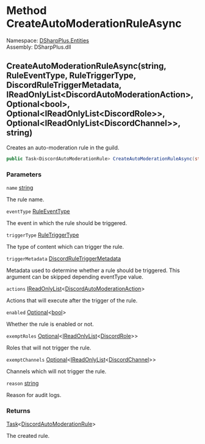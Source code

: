 # Method CreateAutoModerationRuleAsync

Namespace: [DSharpPlus.Entities](DSharpPlus.Entities.md)  
Assembly: DSharpPlus.dll

## <a id="DSharpPlus_Entities_DiscordGuild_CreateAutoModerationRuleAsync_System_String_DSharpPlus_Enums_RuleEventType_DSharpPlus_Enums_RuleTriggerType_DSharpPlus_Entities_DiscordRuleTriggerMetadata_System_Collections_Generic_IReadOnlyList_DSharpPlus_Entities_DiscordAutoModerationAction__DSharpPlus_Entities_Optional_System_Boolean__DSharpPlus_Entities_Optional_System_Collections_Generic_IReadOnlyList_DSharpPlus_Entities_DiscordRole___DSharpPlus_Entities_Optional_System_Collections_Generic_IReadOnlyList_DSharpPlus_Entities_DiscordChannel___System_String_"></a>CreateAutoModerationRuleAsync\(string, RuleEventType, RuleTriggerType, DiscordRuleTriggerMetadata, IReadOnlyList<DiscordAutoModerationAction\>, Optional<bool\>, Optional<IReadOnlyList<DiscordRole\>\>, Optional<IReadOnlyList<DiscordChannel\>\>, string\)

Creates an auto-moderation rule in the guild.

```csharp
public Task<DiscordAutoModerationRule> CreateAutoModerationRuleAsync(string name, RuleEventType eventType, RuleTriggerType triggerType, DiscordRuleTriggerMetadata triggerMetadata, IReadOnlyList<DiscordAutoModerationAction> actions, Optional<bool> enabled = default, Optional<IReadOnlyList<DiscordRole>> exemptRoles = default, Optional<IReadOnlyList<DiscordChannel>> exemptChannels = default, string reason = null)
```

### Parameters

`name` [string](https://learn.microsoft.com/dotnet/api/system.string)

The rule name.

`eventType` [RuleEventType](DSharpPlus.Enums.RuleEventType.md)

The event in which the rule should be triggered.

`triggerType` [RuleTriggerType](DSharpPlus.Enums.RuleTriggerType.md)

The type of content which can trigger the rule.

`triggerMetadata` [DiscordRuleTriggerMetadata](DSharpPlus.Entities.DiscordRuleTriggerMetadata.md)

Metadata used to determine whether a rule should be triggered. This argument can be skipped depending eventType value.

`actions` [IReadOnlyList](https://learn.microsoft.com/dotnet/api/system.collections.generic.ireadonlylist\-1)<[DiscordAutoModerationAction](DSharpPlus.Entities.DiscordAutoModerationAction.md)\>

Actions that will execute after the trigger of the rule.

`enabled` [Optional](DSharpPlus.Entities.Optional\-1.md)<[bool](https://learn.microsoft.com/dotnet/api/system.boolean)\>

Whether the rule is enabled or not.

`exemptRoles` [Optional](DSharpPlus.Entities.Optional\-1.md)<[IReadOnlyList](https://learn.microsoft.com/dotnet/api/system.collections.generic.ireadonlylist\-1)<[DiscordRole](DSharpPlus.Entities.DiscordRole.md)\>\>

Roles that will not trigger the rule.

`exemptChannels` [Optional](DSharpPlus.Entities.Optional\-1.md)<[IReadOnlyList](https://learn.microsoft.com/dotnet/api/system.collections.generic.ireadonlylist\-1)<[DiscordChannel](DSharpPlus.Entities.DiscordChannel.md)\>\>

Channels which will not trigger the rule.

`reason` [string](https://learn.microsoft.com/dotnet/api/system.string)

Reason for audit logs.

### Returns

[Task](https://learn.microsoft.com/dotnet/api/system.threading.tasks.task\-1)<[DiscordAutoModerationRule](DSharpPlus.Entities.DiscordAutoModerationRule.md)\>

The created rule.

